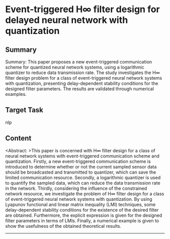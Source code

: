 # Event-triggered H∞ filter design for delayed neural network with quantization

## Summary

Summary: This paper proposes a new event-triggered communication scheme for quantized neural network systems, using a logarithmic quantizer to reduce data transmission rate. The study investigates the H∞ filter design problem for a class of event-triggered neural network systems with quantization, presenting delay-dependent stability conditions for the designed filter parameters. The results are validated through numerical examples.


## Target Task

nlp

## Content

<Abstract: >This paper is concerned with H∞ filter design for a class of neural network systems with event-triggered communication scheme and quantization. Firstly, a new event-triggered communication scheme is introduced to determine whether or not the current sampled sensor data should be broadcasted and transmitted to quantizer, which can save the limited communication resource. Secondly, a logarithmic quantizer is used to quantify the sampled data, which can reduce the data transmission rate in the network. Thirdly, considering the influence of the constrained network resource, we investigate the problem of H∞ filter design for a class of event-triggered neural network systems with quantization. By using Lyapunov functional and linear matrix inequality (LMI) techniques, some delay-dependent stability conditions for the existence of the desired filter are obtained. Furthermore, the explicit expression is given for the designed filter parameters in terms of LMIs. Finally, a numerical example is given to show the usefulness of the obtained theoretical results.



---

